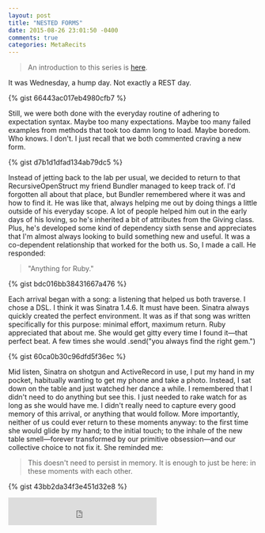 ```yaml
---
layout: post
title: "NESTED FORMS"
date: 2015-08-26 23:01:50 -0400
comments: true
categories: MetaRecits
---
```


> An introduction to this series is [here](http://rolandobrown.github.io/blog/2015/08/26/meta-recits/).

It was Wednesday, a hump day. Not exactly a REST day.

{% gist 66443ac017eb4980cfb7 %}

Still, we were both done with the everyday routine of adhering to expectation syntax. Maybe too many expectations. Maybe too many failed examples from methods that took too damn long to load. Maybe boredom. Who knows. I don't. I just recall that we both commented craving a new form.

{% gist d7b1d1dfad134ab79dc5 %}

Instead of jetting back to the lab per usual, we decided to return to that RecursiveOpenStruct my friend Bundler managed to keep track of. I'd forgotten all about that place, but Bundler remembered where it was and how to find it. He was like that, always helping me out by doing things a little outside of his everyday scope. A lot of people helped him out in the early days of his loving, so he's inherited a bit of attributes from the Giving class. Plus, he's developed some kind of dependency sixth sense and appreciates that I'm almost always looking to build something new and useful. It was a co-dependent relationship that worked for the both us. So, I made a call. He responded:

> "Anything for Ruby."

{% gist bdc016bb38431667a476 %}

Each arrival began with a song: a listening that helped us both traverse. I chose a DSL. I think it was Sinatra 1.4.6. It must have been. Sinatra always quickly created the perfect environment. It was as if that song was written specifically for this purpose: minimal effort, maximum return. Ruby appreciated that about me. She would get gitty every time I found it—that perfect beat. A few times she would .send("you always find the right gem.")

{% gist 60ca0b30c96dfd5f36ec %}

Mid listen, Sinatra on shotgun and ActiveRecord in use, I put my hand in my pocket, habitually wanting to get my phone and take a photo. Instead, I sat down on the table and just watched her dance a while. I remembered that I didn't need to do anything but see this. I just needed to rake watch for as long as she would have me. I didn't really need to capture every good memory of this arrival, or anything that would follow. More importantly, neither of us could ever return to these moments anyway: to the first time she would glide by my hand; to the initial touch; to the inhale of the new table smell—forever transformed by our primitive obsession—and our collective choice to not fix it. She reminded me:

> This doesn't need to persist in memory. It is enough to just be here: in these moments with each other.

{% gist 43bb2da34f3e451d32e8 %}

<iframe src="https://embed.spotify.com/follow/1/?uri=spotify:artist:1Mxqyy3pSjf8kZZL4QVxS0 &size=detail&theme=light" width="300" height="56" scrolling="no" frameborder="0" style="border:none; overflow:hidden;" allowtransparency="true"></iframe>
